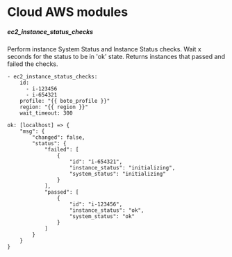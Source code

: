 # Cloud AWS modules

##### ec2_instance_status_checks
Perform instance System Status and Instance Status checks.
Wait x seconds for the status to be in 'ok' state.
Returns instances that passed and failed the checks.
```
- ec2_instance_status_checks:
    id:
      - i-123456
      - i-654321
    profile: "{{ boto_profile }}"
    region: "{{ region }}"
    wait_timeout: 300
```
```
ok: [localhost] => {
    "msg": {
        "changed": false, 
        "status": {
            "failed": [
                {
                    "id": "i-654321", 
                    "instance_status": "initializing", 
                    "system_status": "initializing"
                }
            ], 
            "passed": [
                {
                    "id": "i-123456", 
                    "instance_status": "ok", 
                    "system_status": "ok"
                }
            ]
        }
    }
}

```